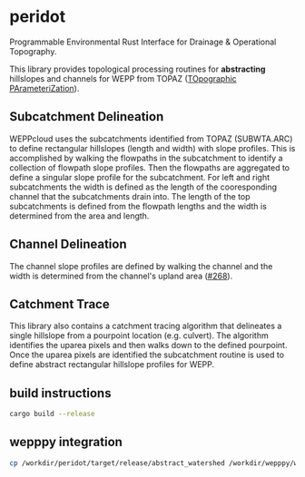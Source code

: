 # peridot
Programmable Environmental Rust Interface for Drainage &amp; Operational Topography.

This library provides topological processing routines for __abstracting__ hillslopes and channels for WEPP from TOPAZ ([TOpographic PArameteriZation](https://github.com/rogerlew/topaz)).

## Subcatchment Delineation

WEPPcloud uses the subcatchments identified from TOPAZ (SUBWTA.ARC) to define rectangular hillslopes (length and width) with slope profiles. This is accomplished by walking the flowpaths in the subcatchment to identify a collection of flowpath slope profiles. 
Then the flowpaths are aggregated to define a singular slope profile for the subcatchment. For left and right subcatchments the width is defined as the length of the cooresponding channel that the subcatchments drain into. The length of the top subcatchments is defined from the flowpath lengths and the width is determined from the area and length.

## Channel Delineation

The channel slope profiles are defined by walking the channel and the width is determined from the channel's upland area ([#268](https://github.com/rogerlew/wepppy/issues/268)).

## Catchment Trace

This library also contains a catchment tracing algorithm that delineates a single hillslope from a pourpoint location (e.g. culvert). The algorithm identifies the uparea pixels and then walks down to the defined pourpoint. Once the uparea pixels are identified the subcatchment routine is used to define abstract rectangular hillslope profiles for WEPP.


## build instructions

```bash
cargo build --release
```


## wepppy integration

```bash
cp /workdir/peridot/target/release/abstract_watershed /workdir/wepppy/wepppy/topo/peridot/bin/
```
